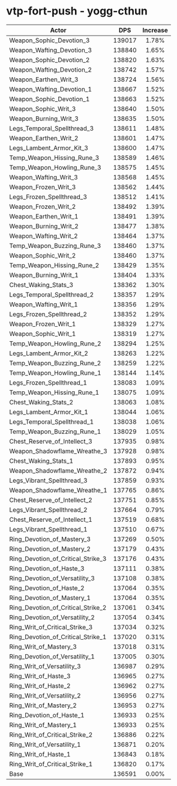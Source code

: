 # vtp-fort-push - yogg-cthun
| Actor | DPS | Increase |
|---|:---:|:---:|
|Weapon_Sophic_Devotion_3|139017|1.78%|
|Weapon_Wafting_Devotion_3|138840|1.65%|
|Weapon_Sophic_Devotion_2|138820|1.63%|
|Weapon_Wafting_Devotion_2|138742|1.57%|
|Weapon_Earthen_Writ_3|138724|1.56%|
|Weapon_Wafting_Devotion_1|138667|1.52%|
|Weapon_Sophic_Devotion_1|138663|1.52%|
|Weapon_Sophic_Writ_3|138640|1.50%|
|Weapon_Burning_Writ_3|138635|1.50%|
|Legs_Temporal_Spellthread_3|138611|1.48%|
|Weapon_Earthen_Writ_2|138601|1.47%|
|Legs_Lambent_Armor_Kit_3|138600|1.47%|
|Temp_Weapon_Hissing_Rune_3|138589|1.46%|
|Temp_Weapon_Howling_Rune_3|138575|1.45%|
|Weapon_Wafting_Writ_3|138568|1.45%|
|Weapon_Frozen_Writ_3|138562|1.44%|
|Legs_Frozen_Spellthread_3|138512|1.41%|
|Weapon_Frozen_Writ_2|138492|1.39%|
|Weapon_Earthen_Writ_1|138491|1.39%|
|Weapon_Burning_Writ_2|138477|1.38%|
|Weapon_Wafting_Writ_2|138464|1.37%|
|Temp_Weapon_Buzzing_Rune_3|138460|1.37%|
|Weapon_Sophic_Writ_2|138460|1.37%|
|Temp_Weapon_Hissing_Rune_2|138429|1.35%|
|Weapon_Burning_Writ_1|138404|1.33%|
|Chest_Waking_Stats_3|138362|1.30%|
|Legs_Temporal_Spellthread_2|138357|1.29%|
|Weapon_Wafting_Writ_1|138356|1.29%|
|Legs_Frozen_Spellthread_2|138352|1.29%|
|Weapon_Frozen_Writ_1|138329|1.27%|
|Weapon_Sophic_Writ_1|138319|1.27%|
|Temp_Weapon_Howling_Rune_2|138294|1.25%|
|Legs_Lambent_Armor_Kit_2|138263|1.22%|
|Temp_Weapon_Buzzing_Rune_2|138259|1.22%|
|Temp_Weapon_Howling_Rune_1|138144|1.14%|
|Legs_Frozen_Spellthread_1|138083|1.09%|
|Temp_Weapon_Hissing_Rune_1|138075|1.09%|
|Chest_Waking_Stats_2|138063|1.08%|
|Legs_Lambent_Armor_Kit_1|138044|1.06%|
|Legs_Temporal_Spellthread_1|138038|1.06%|
|Temp_Weapon_Buzzing_Rune_1|138029|1.05%|
|Chest_Reserve_of_Intellect_3|137935|0.98%|
|Weapon_Shadowflame_Wreathe_3|137928|0.98%|
|Chest_Waking_Stats_1|137893|0.95%|
|Weapon_Shadowflame_Wreathe_2|137872|0.94%|
|Legs_Vibrant_Spellthread_3|137859|0.93%|
|Weapon_Shadowflame_Wreathe_1|137765|0.86%|
|Chest_Reserve_of_Intellect_2|137751|0.85%|
|Legs_Vibrant_Spellthread_2|137664|0.79%|
|Chest_Reserve_of_Intellect_1|137519|0.68%|
|Legs_Vibrant_Spellthread_1|137510|0.67%|
|Ring_Devotion_of_Mastery_3|137269|0.50%|
|Ring_Devotion_of_Mastery_2|137179|0.43%|
|Ring_Devotion_of_Critical_Strike_3|137176|0.43%|
|Ring_Devotion_of_Haste_3|137111|0.38%|
|Ring_Devotion_of_Versatility_3|137108|0.38%|
|Ring_Devotion_of_Haste_2|137064|0.35%|
|Ring_Devotion_of_Mastery_1|137064|0.35%|
|Ring_Devotion_of_Critical_Strike_2|137061|0.34%|
|Ring_Devotion_of_Versatility_2|137054|0.34%|
|Ring_Writ_of_Critical_Strike_3|137034|0.32%|
|Ring_Devotion_of_Critical_Strike_1|137020|0.31%|
|Ring_Writ_of_Mastery_3|137018|0.31%|
|Ring_Devotion_of_Versatility_1|137005|0.30%|
|Ring_Writ_of_Versatility_3|136987|0.29%|
|Ring_Writ_of_Haste_3|136965|0.27%|
|Ring_Writ_of_Haste_2|136962|0.27%|
|Ring_Writ_of_Versatility_2|136956|0.27%|
|Ring_Writ_of_Mastery_2|136953|0.27%|
|Ring_Devotion_of_Haste_1|136933|0.25%|
|Ring_Writ_of_Mastery_1|136933|0.25%|
|Ring_Writ_of_Critical_Strike_2|136886|0.22%|
|Ring_Writ_of_Versatility_1|136871|0.20%|
|Ring_Writ_of_Haste_1|136843|0.18%|
|Ring_Writ_of_Critical_Strike_1|136820|0.17%|
|Base|136591|0.00%|
